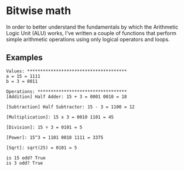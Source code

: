 # Bitwise math

In order to better understand the fundamentals by which the Arithmetic Logic Unit (ALU) works, I've written a couple of functions that perform simple arithmetic operations using only logical operators and loops.

## Examples

```
Values: **************************************
a = 15 = 1111
b = 3 = 0011

Operations: **********************************
[Addition] Half Adder: 15 + 3 = 0001 0010 = 18

[Subtraction] Half Subtractor: 15 - 3 = 1100 = 12

[Multiplication]: 15 x 3 = 0010 1101 = 45

[Division]: 15 ÷ 3 = 0101 = 5

[Power]: 15^3 = 1101 0010 1111 = 3375

[Sqrt]: sqrt(25) = 0101 = 5

is 15 odd? True
is 3 odd? True
```
